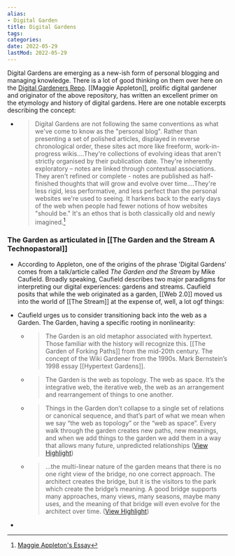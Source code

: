 ```yaml
---
alias:
- Digital Garden
title: Digital Gardens
tags:
categories:
date: 2022-05-29
lastMod: 2022-05-29
---
```



Digital Gardens are emerging as a new-ish form of personal blogging and managing knowledge. There is a lot of good thinking on them over here on the [Digital Gardeners Repo](https://github.com/MaggieAppleton/digital-gardeners).
[[Maggie Appleton]], prolific digital gardener and originator of the above repository, has written an excellent primer on the etymology and history of digital gardens. Here are one notable excerpts describing the concept:

  + >Digital Gardens are not following the same conventions as what we've come to know as the "personal blog". Rather than presenting a set of polished articles, displayed in reverse chronological order, these sites act more like freeform, work-in-progress wikis....They're collections of evolving ideas that aren't strictly organised by their publication date. They're inherently exploratory – notes are linked through contextual associations. They aren't refined or complete - notes are published as half-finished thoughts that will grow and evolve over time....They're less rigid, less performative, and less perfect than the personal websites we're used to seeing. It harkens back to the early days of the web when people had fewer notions of how websites "should be." It's an ethos that is both classically old and newly imagined.[^1]

### The Garden as articulated in [[The Garden and the Stream A Technopastoral]]

  + According to Appleton, one of the origins of the phrase 'Digital Gardens' comes from a talk/article called *The Garden and the Stream* by Mike Caufield. Broadly speaking, Caufield describes two major paradigms for interpreting our digital experiences: gardens and streams. Caufield posits that while the web originated as a garden, [[Web 2.0]] moved us into the world of [[The Stream]] at the expense of, well, a lot ogf things:

  + Caufield urges us to consider transitioning back into the web as a Garden. The Garden, having a specific rooting in nonlinearity:
    + >The Garden is an old metaphor associated with hypertext. Those familiar with the history will recognize this. [[The Garden of Forking Paths]] from the mid-20th century. The concept of the Wiki Gardener from the 1990s. Mark Bernstein’s 1998 essay [[Hypertext Gardens]].

    + >The Garden is the web as topology. The web as space. It’s the integrative web, the iterative web, the web as an arrangement and rearrangement of things to one another.

    + >Things in the Garden don’t collapse to a single set of relations or canonical sequence, and that’s part of what we mean when we say “the web as topology” or the “web as space”. Every walk through the garden creates new paths, new meanings, and when we add things to the garden we add them in a way that allows many future, unpredicted relationships ([View Highlight](https://instapaper.com/read/1442012440/17371009))

    + > ...the multi-linear nature of the garden means that there is no one right view of the bridge, no one correct approach. The architect creates the bridge, but it is the visitors to the park which create the bridge’s meaning. A good bridge supports many approaches, many views, many seasons, maybe many uses, and the meaning of that bridge will even evolve for the architect over time. ([View Highlight](https://instapaper.com/read/1442012440/17371011))

  + [^1]: [Maggie Appleton's Essay](https://maggieappleton.com/garden-history)
